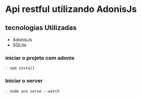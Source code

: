 # Api restful utilizando AdonisJs

## tecnologias Utilizadas
- AdonisJs
- SQLite


### iniciar o projeto com adonis
	- npm install
	
### Iniciar o server
	- node ace serve --watch

